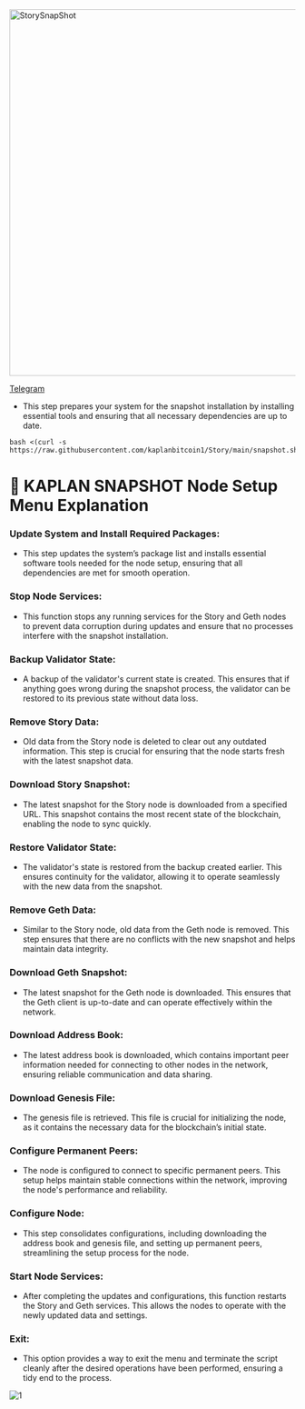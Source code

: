




<img width="645" alt="StorySnapShot" src="https://github.com/user-attachments/assets/facce331-ac4c-46e9-bd92-1665c001ed5b">

[Telegram](https://t.me/tigernode/)<br>

* This step prepares your system for the snapshot installation by installing essential tools and ensuring that all necessary dependencies are up to date.

```
bash <(curl -s https://raw.githubusercontent.com/kaplanbitcoin1/Story/main/snapshot.sh)
```


# 🐅 KAPLAN SNAPSHOT Node Setup Menu Explanation

### Update System and Install Required Packages:

* This step updates the system’s package list and installs essential software tools needed for the node setup, ensuring that all dependencies are met for smooth operation.


### Stop Node Services:

* This function stops any running services for the Story and Geth nodes to prevent data corruption during updates and ensure that no processes interfere with the snapshot installation.

### Backup Validator State:

* A backup of the validator's current state is created. This ensures that if anything goes wrong during the snapshot process, the validator can be restored to its previous state without data loss.

### Remove Story Data:

* Old data from the Story node is deleted to clear out any outdated information. This step is crucial for ensuring that the node starts fresh with the latest snapshot data.

### Download Story Snapshot:

* The latest snapshot for the Story node is downloaded from a specified URL. This snapshot contains the most recent state of the blockchain, enabling the node to sync quickly.

### Restore Validator State:

* The validator's state is restored from the backup created earlier. This ensures continuity for the validator, allowing it to operate seamlessly with the new data from the snapshot.

### Remove Geth Data:

* Similar to the Story node, old data from the Geth node is removed. This step ensures that there are no conflicts with the new snapshot and helps maintain data integrity.

### Download Geth Snapshot:

* The latest snapshot for the Geth node is downloaded. This ensures that the Geth client is up-to-date and can operate effectively within the network.

### Download Address Book:

* The latest address book is downloaded, which contains important peer information needed for connecting to other nodes in the network, ensuring reliable communication and data sharing.

### Download Genesis File:

* The genesis file is retrieved. This file is crucial for initializing the node, as it contains the necessary data for the blockchain’s initial state.

### Configure Permanent Peers:

* The node is configured to connect to specific permanent peers. This setup helps maintain stable connections within the network, improving the node's performance and reliability.

### Configure Node:

* This step consolidates configurations, including downloading the address book and genesis file, and setting up permanent peers, streamlining the setup process for the node.

### Start Node Services:

* After completing the updates and configurations, this function restarts the Story and Geth services. This allows the nodes to operate with the newly updated data and settings.

### Exit:

* This option provides a way to exit the menu and terminate the script cleanly after the desired operations have been performed, ensuring a tidy end to the process.


![1](https://github.com/user-attachments/assets/3c1305cb-d980-49e6-afaf-6d0e594abe78)
